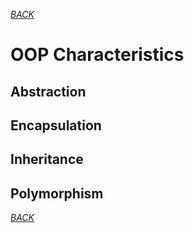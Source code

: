 [_BACK_](./README.md)

# OOP Characteristics

## Abstraction

## Encapsulation

## Inheritance

## Polymorphism

[_BACK_](./README.md)
